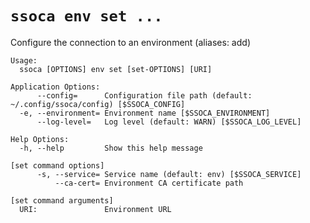 # `ssoca env set ...`

Configure the connection to an environment (aliases: add)

    Usage:
      ssoca [OPTIONS] env set [set-OPTIONS] [URI]
    
    Application Options:
          --config=      Configuration file path (default: ~/.config/ssoca/config) [$SSOCA_CONFIG]
      -e, --environment= Environment name [$SSOCA_ENVIRONMENT]
          --log-level=   Log level (default: WARN) [$SSOCA_LOG_LEVEL]
    
    Help Options:
      -h, --help         Show this help message
    
    [set command options]
          -s, --service= Service name (default: env) [$SSOCA_SERVICE]
              --ca-cert= Environment CA certificate path
    
    [set command arguments]
      URI:               Environment URL
    
